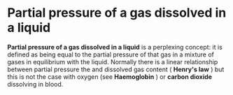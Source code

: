 # Partial pressure of a gas dissolved in a liquid

**Partial pressure of a gas dissolved in a liquid** is a perplexing
concept: it is defined as being equal to the partial pressure of that
gas in a mixture of gases in equilibrium with the liquid. Normally there
is a linear relationship between partial pressure the and dissolved gas
content ( **Henry's law** ) but this is not the case with oxygen (see
**Haemoglobin** ) or **carbon dioxide** dissolving in blood.

